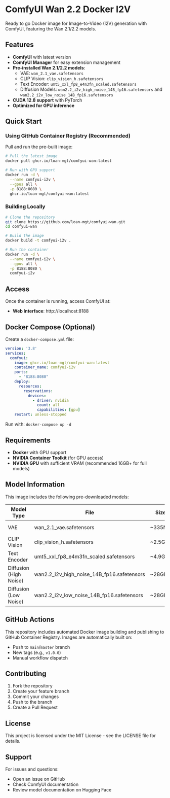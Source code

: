 # ComfyUI Wan 2.2 Docker I2V

Ready to go Docker image for Image-to-Video (I2V) generation with ComfyUI, featuring the Wan 2.1/2.2 models.

## Features

- **ComfyUI** with latest version
- **ComfyUI Manager** for easy extension management
- **Pre-installed Wan 2.1/2.2 models**:
  - VAE: `wan_2.1_vae.safetensors`
  - CLIP Vision: `clip_vision_h.safetensors`
  - Text Encoder: `umt5_xxl_fp8_e4m3fn_scaled.safetensors`
  - Diffusion Models: `wan2.2_i2v_high_noise_14B_fp16.safetensors` and `wan2.2_i2v_low_noise_14B_fp16.safetensors`
- **CUDA 12.8 support** with PyTorch
- **Optimized for GPU inference**

## Quick Start

### Using GitHub Container Registry (Recommended)

Pull and run the pre-built image:

```bash
# Pull the latest image
docker pull ghcr.io/loan-mgt/comfyui-wan:latest

# Run with GPU support
docker run -d \
  --name comfyui-i2v \
  --gpus all \
  -p 8188:8080 \
  ghcr.io/loan-mgt/comfyui-wan:latest
```

### Building Locally

```bash
# Clone the repository
git clone https://github.com/loan-mgt/comfyui-wan.git
cd comfyui-wan

# Build the image
docker build -t comfyui-i2v .

# Run the container
docker run -d \
  --name comfyui-i2v \
  --gpus all \
  -p 8188:8080 \
  comfyui-i2v
```

## Access

Once the container is running, access ComfyUI at:
- **Web Interface**: http://localhost:8188

## Docker Compose (Optional)

Create a `docker-compose.yml` file:

```yaml
version: '3.8'
services:
  comfyui:
    image: ghcr.io/loan-mgt/comfyui-wan:latest
    container_name: comfyui-i2v
    ports:
      - "8188:8080"
    deploy:
      resources:
        reservations:
          devices:
            - driver: nvidia
              count: all
              capabilities: [gpu]
    restart: unless-stopped
```

Run with: `docker-compose up -d`

## Requirements

- **Docker** with GPU support
- **NVIDIA Container Toolkit** (for GPU access)
- **NVIDIA GPU** with sufficient VRAM (recommended 16GB+ for full models)

## Model Information

This image includes the following pre-downloaded models:

| Model Type | File | Size | Purpose |
|------------|------|------|---------|
| VAE | wan_2.1_vae.safetensors | ~335MB | Video encoding/decoding |
| CLIP Vision | clip_vision_h.safetensors | ~2.5GB | Image understanding |
| Text Encoder | umt5_xxl_fp8_e4m3fn_scaled.safetensors | ~4.9GB | Text processing |
| Diffusion (High Noise) | wan2.2_i2v_high_noise_14B_fp16.safetensors | ~28GB | I2V generation |
| Diffusion (Low Noise) | wan2.2_i2v_low_noise_14B_fp16.safetensors | ~28GB | I2V generation |

## GitHub Actions

This repository includes automated Docker image building and publishing to GitHub Container Registry. Images are automatically built on:

- Push to `main`/`master` branch
- New tags (e.g., `v1.0.0`)
- Manual workflow dispatch

## Contributing

1. Fork the repository
2. Create your feature branch
3. Commit your changes
4. Push to the branch
5. Create a Pull Request

## License

This project is licensed under the MIT License - see the LICENSE file for details.

## Support

For issues and questions:
- Open an issue on GitHub
- Check ComfyUI documentation
- Review model documentation on Hugging Face
